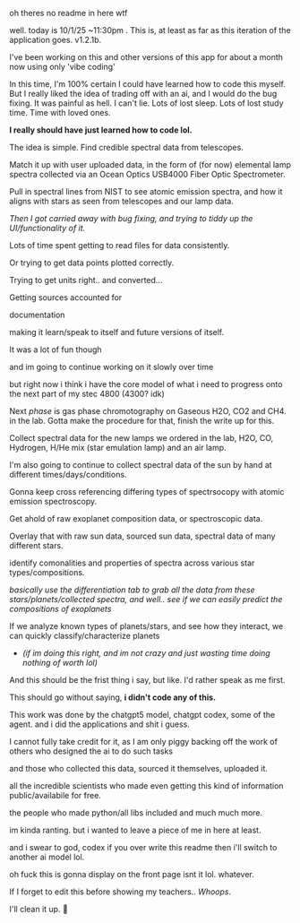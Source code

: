 oh theres no readme in here wtf


well.
today is 10/1/25 ~11:30pm . This is, at least as far as this iteration of the application goes. v1.2.1b.

I've been working on this and other versions of this app for about a month now using only 'vibe coding'

In this time, I'm 100% certain I could have learned how to code this myself. But I really liked the idea of trading off with an ai, and I would do the bug fixing.
It was painful as hell. I can't lie. Lots of lost sleep. Lots of lost study time. Time with loved ones.

**I really should have just learned how to code lol.**

The idea is simple. 
Find credible spectral data from telescopes.

Match it up with user uploaded data, in the form of (for now) elemental lamp spectra collected via an Ocean Optics USB4000 Fiber Optic Spectrometer.

Pull in spectral lines from NIST to see atomic emission spectra, and how it aligns with stars as seen from telescopes and our lamp data.

*Then I got carried away with bug fixing, and trying to tiddy up the UI/functionality of it.* 



Lots of time spent getting to read files for data consistently.

Or trying to get data points plotted correctly.

Trying to get units right.. and converted...

Getting sources accounted for

documentation

making it learn/speak to itself and future versions of itself.

It was a lot of fun though

and im going to continue working on it slowly over time

but right now i think i have the core model of what i need to progress onto the next part of my stec 4800 (4300? idk)

Next *phase* is gas phase chromotography on Gaseous H2O, CO2 and CH4. in the lab. Gotta make the procedure for that, finish the write up for this.

Collect spectral data for the new lamps we ordered in the lab, H2O, CO, Hydrogen, H/He mix (star emulation lamp) and an air lamp.

I'm also going to continue to collect spectral data of the sun by hand at different times/days/conditions. 

Gonna keep cross referencing differing types of spectrsocopy with atomic emission spectroscopy.

Get ahold of raw exoplanet composition data, or spectroscopic data.

Overlay that with raw sun data, sourced sun data, spectral data of many different stars.

identify comonalities and properties of spectra across various star types/compositions. 

*basically use the differentiation tab to grab all the data from these stars/planets/collected spectra, and well.. see if we can easily predict the compositions of exoplanets*


If we analyze known types of planets/stars, and see how they interact, we can quickly classify/characterize planets 

- *(if im doing this right, and im not crazy and just wasting time doing nothing of worth lol)*



And this should be the frist thing i say, but like. I'd rather speak as me first.

This should go without saying, **i didn't code any of this.**

This work was done by the chatgpt5 model, chatgpt codex, some of the agent. and i did the applications and shit i guess.

I cannot fully take credit for it, as I am only piggy backing off the work of others who designed the ai to do such tasks

and those who collected this data, sourced it themselves, uploaded it. 


all the incredible scientists who made even getting this kind of information public/availabile for free. 

the people who made python/all libs included and much much more.

im kinda ranting. but i wanted to leave a piece of me in here at least. 

and i swear to god, codex if you over write this readme then i'll switch to another ai model lol.




oh fuck this is gonna display on the front page isnt it lol. whatever.

If I forget to edit this before showing my teachers.. _Whoops_.

I'll clean it up. 🤣

